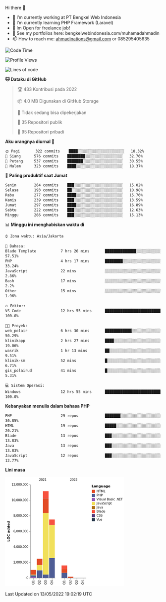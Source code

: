 Hi there 👋

- 🔭 I’m currently working at PT Bengkel Web Indonesia
- 🌱 I’m currently learning PHP Framework (Laravel)
- 📂 Im Open for freelance job!
- 🧷 See my portfolios here: bengkelwebindonesia.com/muhamadahmadin
- 📫 How to reach me: ahmadinations@gmail.com or 085295405635


<!--START_SECTION:waka-->
![Code Time](http://img.shields.io/badge/Code%20Time-0%20secs-blue)

![Profile Views](http://img.shields.io/badge/Profil%20dilihat-3-blue)

![Lines of code](https://img.shields.io/badge/Sejak%20Hello%20World%20aku%20telah%20menulis-24%20Million%20baris%20kode-blue)

**🐱 Dataku di GitHub** 

> 🏆 433 Kontribusi pada 2022
 > 
> 📦 4.0 MB Digunakan di GitHub Storage 
 > 
> 🚫 Tidak sedang bisa dipekerjakan
 > 
> 📜 35 Repositori publik 
 > 
> 🔑 95 Repositori pribadi  
 > 
**Aku orangnya diurnal 🐤** 

```text
🌞 Pagi       322 commits    ████░░░░░░░░░░░░░░░░░░░░░   18.32% 
🌆 Siang      576 commits    ████████░░░░░░░░░░░░░░░░░   32.76% 
🌃 Petang     537 commits    ███████░░░░░░░░░░░░░░░░░░   30.55% 
🌙 Malam      323 commits    ████░░░░░░░░░░░░░░░░░░░░░   18.37%

```
📅 **Paling produktif saat Jumat** 

```text
Senin        264 commits    ███░░░░░░░░░░░░░░░░░░░░░░   15.02% 
Selasa       193 commits    ██░░░░░░░░░░░░░░░░░░░░░░░   10.98% 
Rabu         277 commits    ████░░░░░░░░░░░░░░░░░░░░░   15.76% 
Kamis        239 commits    ███░░░░░░░░░░░░░░░░░░░░░░   13.59% 
Jumat        297 commits    ████░░░░░░░░░░░░░░░░░░░░░   16.89% 
Sabtu        222 commits    ███░░░░░░░░░░░░░░░░░░░░░░   12.63% 
Minggu       266 commits    ███░░░░░░░░░░░░░░░░░░░░░░   15.13%

```


📊 **Minggu ini menghabiskan waktu di** 

```text
⌚︎ Zona waktu: Asia/Jakarta

💬 Bahasa: 
Blade Template           7 hrs 26 mins       ██████████████░░░░░░░░░░░   57.51% 
PHP                      4 hrs 17 mins       ████████░░░░░░░░░░░░░░░░░   33.24% 
JavaScript               22 mins             ░░░░░░░░░░░░░░░░░░░░░░░░░   2.86% 
Bash                     17 mins             ░░░░░░░░░░░░░░░░░░░░░░░░░   2.2% 
Other                    15 mins             ░░░░░░░░░░░░░░░░░░░░░░░░░   1.96%

🔥 Editor: 
VS Code                  12 hrs 55 mins      █████████████████████████   100.0%

🐱‍💻 Proyek: 
web_polair               6 hrs 30 mins       ████████████░░░░░░░░░░░░░   50.29% 
klinikapp                2 hrs 27 mins       ████░░░░░░░░░░░░░░░░░░░░░   19.06% 
wasrik                   1 hr 13 mins        ██░░░░░░░░░░░░░░░░░░░░░░░   9.51% 
klinik-sm                52 mins             █░░░░░░░░░░░░░░░░░░░░░░░░   6.71% 
gis_polairud             41 mins             █░░░░░░░░░░░░░░░░░░░░░░░░   5.31%

💻 Sistem Operasi: 
Windows                  12 hrs 55 mins      █████████████████████████   100.0%

```

**Kebanyakan menulis dalam bahasa PHP** 

```text
PHP                      29 repos            ███████░░░░░░░░░░░░░░░░░░   30.85% 
HTML                     19 repos            █████░░░░░░░░░░░░░░░░░░░░   20.21% 
Blade                    13 repos            ███░░░░░░░░░░░░░░░░░░░░░░   13.83% 
Java                     13 repos            ███░░░░░░░░░░░░░░░░░░░░░░   13.83% 
JavaScript               12 repos            ███░░░░░░░░░░░░░░░░░░░░░░   12.77%

```


**Lini masa**

![Chart not found](https://raw.githubusercontent.com/MuhamadAhmadin/MuhamadAhmadin/master/charts/bar_graph.png) 


 Last Updated on 13/05/2022 19:02:19 UTC
<!--END_SECTION:waka-->
